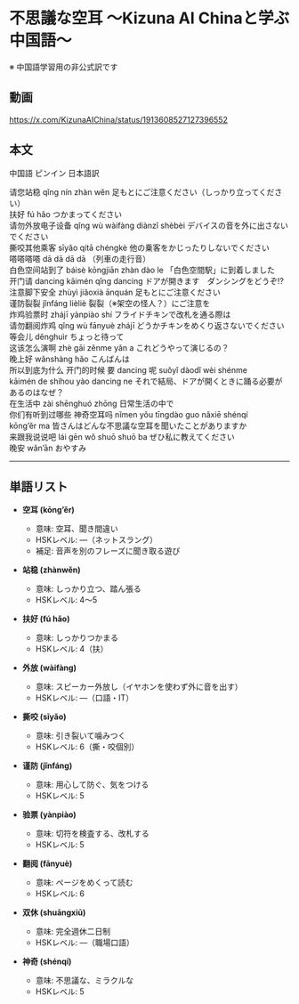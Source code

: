 # 不思議な空耳 〜Kizuna AI Chinaと学ぶ中国語〜
※ 中国語学習用の非公式訳です

## 動画
https://x.com/KizunaAIChina/status/1913608527127396552

## 本文  

中国語 ピンイン 日本語訳  

请您站稳 qǐng nín zhàn wěn 足もとにご注意ください（しっかり立ってください）  
扶好 fú hǎo つかまってください  
请勿外放电子设备 qǐng wù wàifàng diànzǐ shèbèi デバイスの音を外に出さないでください  
撕咬其他乘客 sīyǎo qítā chéngkè 他の乗客をかじったりしないでください  
嗒嗒嗒嗒 dā dā dā dā （列車の走行音）  
白色空间站到了 báisè kōngjiān zhàn dào le 「白色空間駅」に到着しました  
开门请 dancing kāimén qǐng dancing ドアが開きます　ダンシングをどうぞ⁉  
注意脚下安全 zhùyì jiǎoxià ānquán 足もとにご注意ください  
谨防裂裂 jǐnfáng lièliè 裂裂（※架空の怪人？）にご注意を  
炸鸡验票时 zhájī yànpiào shí フライドチキンで改札を通る際は  
请勿翻阅炸鸡 qǐng wù fānyuè zhájī どうかチキンをめくり返さないでください  
等会儿 děnghuìr ちょっと待って  
这该怎么演啊 zhè gāi zěnme yǎn a これどうやって演じるの？  
晚上好 wǎnshàng hǎo こんばんは  
所以到底为什么 开门的时候 要 dancing 呢 suǒyǐ dàodǐ wèi shénme kāimén de shíhou yào dancing ne それで結局、ドアが開くときに踊る必要があるのはなぜ？  
在生活中 zài shēnghuó zhōng 日常生活の中で  
你们有听到过哪些 神奇空耳吗 nǐmen yǒu tīngdào guo nǎxiē shénqí kōng’ěr ma 皆さんはどんな不思議な空耳を聞いたことがありますか  
来跟我说说吧 lái gēn wǒ shuō shuō ba ぜひ私に教えてください  
晚安 wǎn’ān おやすみ  

---

## 単語リスト  

* **空耳 (kōng’ěr)**  
  - 意味: 空耳、聞き間違い  
  - HSKレベル: ―（ネットスラング）  
  - 補足: 音声を別のフレーズに聞き取る遊び  

* **站稳 (zhànwěn)**  
  - 意味: しっかり立つ、踏ん張る  
  - HSKレベル: 4〜5  

* **扶好 (fú hǎo)**  
  - 意味: しっかりつかまる  
  - HSKレベル: 4（扶）  

* **外放 (wàifàng)**  
  - 意味: スピーカー外放し（イヤホンを使わず外に音を出す）  
  - HSKレベル: ―（口語・IT）  

* **撕咬 (sīyǎo)**  
  - 意味: 引き裂いて噛みつく  
  - HSKレベル: 6（撕・咬個別）  

* **谨防 (jǐnfáng)**  
  - 意味: 用心して防ぐ、気をつける  
  - HSKレベル: 5  

* **验票 (yànpiào)**  
  - 意味: 切符を検査する、改札する  
  - HSKレベル: 5  

* **翻阅 (fānyuè)**  
  - 意味: ページをめくって読む  
  - HSKレベル: 6  

* **双休 (shuāngxiū)**  
  - 意味: 完全週休二日制  
  - HSKレベル: ―（職場口語）  

* **神奇 (shénqí)**  
  - 意味: 不思議な、ミラクルな  
  - HSKレベル: 5  
